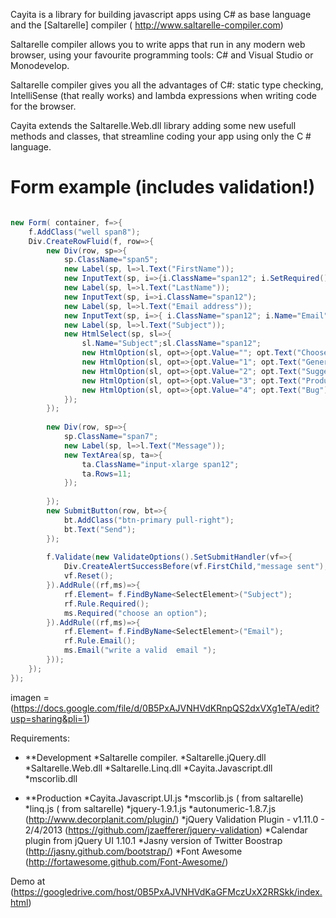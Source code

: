 Cayita is a library for building javascript apps using C#  as base language and the [Saltarelle] compiler ( http://www.saltarelle-compiler.com)

Saltarelle compiler allows you to write apps  that run in any modern web browser, using your favourite programming tools:  C# and Visual Studio or Monodevelop.

Saltarelle compiler gives you  all the advantages of C#:  static type checking, IntelliSense (that really works) and lambda expressions when writing code for the browser. 

Cayita extends the Saltarelle.Web.dll  library adding some new usefull methods and classes, that streamline  coding your app  using only the C # language.

Form  example (includes validation!)
=========================== 

```csharp

new Form( container, f=>{  
    f.AddClass("well span8");  
    Div.CreateRowFluid(f, row=>{  
        new Div(row, sp=>{  
            sp.ClassName="span5";  
            new Label(sp, l=>l.Text("FirstName"));  
            new InputText(sp, i=>{i.ClassName="span12"; i.SetRequired();});  
            new Label(sp, l=>l.Text("LastName"));  
            new InputText(sp, i=>i.ClassName="span12");  
            new Label(sp, l=>l.Text("Email address"));  
            new InputText(sp, i=>{ i.ClassName="span12"; i.Name="Email"; });  
            new Label(sp, l=>l.Text("Subject"));  
            new HtmlSelect(sp, sl=>{  
                sl.Name="Subject";sl.ClassName="span12";  
                new HtmlOption(sl, opt=>{opt.Value=""; opt.Text("Choose One:");});  
                new HtmlOption(sl, opt=>{opt.Value="1"; opt.Text("General Customer Service");});  
                new HtmlOption(sl, opt=>{opt.Value="2"; opt.Text("Suggestions");});  
                new HtmlOption(sl, opt=>{opt.Value="3"; opt.Text("Product Support");});  
                new HtmlOption(sl, opt=>{opt.Value="4"; opt.Text("Bug");});  
            });  
        });  
          
        new Div(row, sp=>{  
            sp.ClassName="span7";  
            new Label(sp, l=>l.Text("Message"));  
            new TextArea(sp, ta=>{  
                ta.ClassName="input-xlarge span12";  
                ta.Rows=11;  
            });  
              
        });  
        new SubmitButton(row, bt=>{  
            bt.AddClass("btn-primary pull-right");  
            bt.Text("Send");  
        });  
          
        f.Validate(new ValidateOptions().SetSubmitHandler(vf=>{  
            Div.CreateAlertSuccessBefore(vf.FirstChild,"message sent");  
            vf.Reset();  
        }).AddRule((rf,ms)=>{  
            rf.Element= f.FindByName<SelectElement>("Subject");  
            rf.Rule.Required();  
            ms.Required("choose an option");  
        }).AddRule((rf,ms)=>{  
            rf.Element= f.FindByName<SelectElement>("Email");  
            rf.Rule.Email();  
            ms.Email("write a valid  email ");  
        }));  
    });  
});  
```
imagen = (https://docs.google.com/file/d/0B5PxAJVNHVdKRnpQS2dxVXg1eTA/edit?usp=sharing&pli=1)

Requirements:
* **Development
*Saltarelle compiler.
*Saltarelle.jQuery.dll 
*Saltarelle.Web.dll
*Saltarelle.Linq.dll
*Cayita.Javascript.dll
*mscorlib.dll

* **Production
*Cayita.Javascript.UI.js
*mscorlib.js ( from saltarelle)
*linq.js ( from saltarelle)
*jquery-1.9.1.js
*autonumeric-1.8.7.js (http://www.decorplanit.com/plugin/)
*jQuery Validation Plugin - v1.11.0 - 2/4/2013  (https://github.com/jzaefferer/jquery-validation)
*Calendar plugin from jQuery UI 1.10.1
*Jasny version of Twitter Boostrap (http://jasny.github.com/bootstrap/)
*Font Awesome (http://fortawesome.github.com/Font-Awesome/)


Demo at (https://googledrive.com/host/0B5PxAJVNHVdKaGFMczUxX2RRSkk/index.html)


